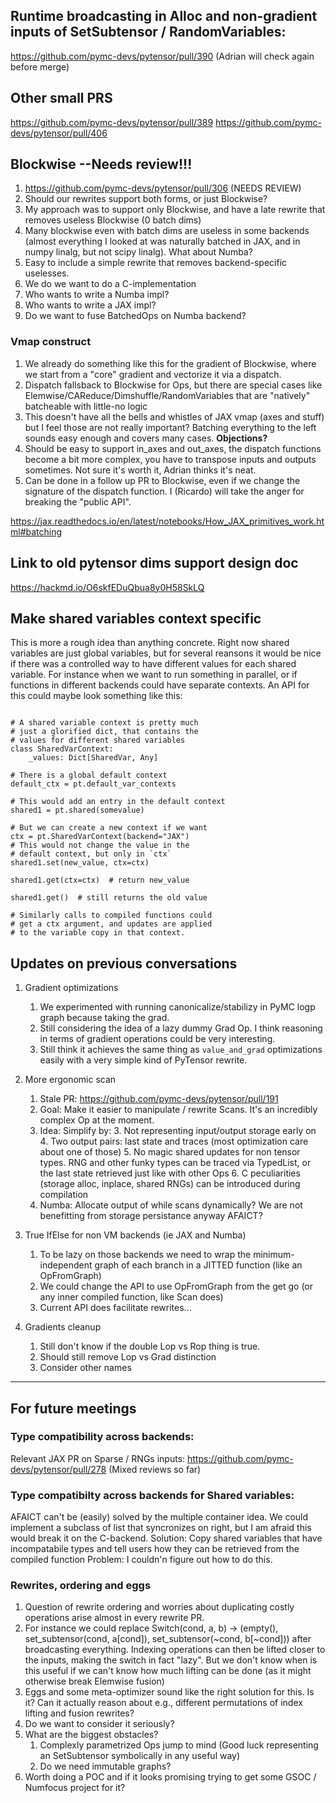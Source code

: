 ## Runtime broadcasting in Alloc and non-gradient inputs of SetSubtensor / RandomVariables:
https://github.com/pymc-devs/pytensor/pull/390 (Adrian will check again before merge)

## Other small PRS
https://github.com/pymc-devs/pytensor/pull/389
https://github.com/pymc-devs/pytensor/pull/406


## Blockwise --Needs review!!!
1. https://github.com/pymc-devs/pytensor/pull/306 (NEEDS REVIEW)
2. Should our rewrites support both forms, or just Blockwise?
3. My approach was to support only Blockwise, and have a late rewrite that removes useless Blockwise (0 batch dims)
4. Many blockwise even with batch dims are useless in some backends (almost everything I looked at was naturally batched in JAX, and in numpy linalg, but not scipy linalg). What about Numba?
5. Easy to include a simple rewrite that removes backend-specific uselesses.
8. We do we want to do a C-implementation
10. Who wants to write a Numba impl?
11. Who wants to write a JAX impl?
12. Do we want to fuse BatchedOps on Numba backend?


### Vmap construct
1. We already do something like this for the gradient of Blockwise, where we start from a "core" gradient and vectorize it via  a dispatch.
2. Dispatch fallsback to Blockwise for Ops, but there are special cases like Elemwise/CAReduce/Dimshuffle/RandomVariables that are "natively" batcheable with little-no logic
3. This doesn't have all the bells and whistles of JAX vmap (axes and stuff) but I feel those are not really important? Batching everything to the left sounds easy enough and covers many cases. **Objections?**
4. Should be easy to support in_axes and out_axes, the dispatch functions become a bit more complex, you have to transpose inputs and outputs sometimes. Not sure it's worth it, Adrian thinks it's neat.
5. Can be done in a follow up PR to Blockwise, even if we change the signature of the dispatch function. I (Ricardo) will take the anger for breaking the "public API".


https://jax.readthedocs.io/en/latest/notebooks/How_JAX_primitives_work.html#batching

## Link to old pytensor dims support design doc

https://hackmd.io/O6skfEDuQbua8y0H58SkLQ


## Make shared variables context specific

This is more a rough idea than anything concrete. Right now shared variables are just global variables, but for several reansons it would be nice if there was a controlled way to have different values for each shared variable. For instance when we want to run something in parallel, or if functions in different backends could have separate contexts. An API for this could maybe look something like this:

```python!

# A shared variable context is pretty much
# just a glorified dict, that contains the
# values for different shared variables
class SharedVarContext:
    _values: Dict[SharedVar, Any]

# There is a global default context
default_ctx = pt.default_var_contexts

# This would add an entry in the default context
shared1 = pt.shared(somevalue)

# But we can create a new context if we want
ctx = pt.SharedVarContext(backend="JAX")
# This would not change the value in the
# default context, but only in `ctx`
shared1.set(new_value, ctx=ctx)

shared1.get(ctx=ctx)  # return new_value

shared1.get()  # still returns the old value

# Similarly calls to compiled functions could
# get a ctx argument, and updates are applied
# to the variable copy in that context.
```


## Updates on previous conversations
1. Gradient optimizations
    1. We experimented with running canonicalize/stabilizy in PyMC logp graph because taking the grad.
    2. Still considering the idea of a lazy dummy Grad Op. I think reasoning in terms of gradient operations could be very interesting. 
    3. Still think it achieves the same thing as `value_and_grad` optimizations easily with a very simple kind of PyTensor rewrite. 

2. More ergonomic scan
    1. Stale PR: https://github.com/pymc-devs/pytensor/pull/191
    2. Goal: Make it easier to manipulate / rewrite Scans. It's an incredibly complex Op at the moment.
    3. Idea: Simplify by:
        3. Not representing input/output storage early on
        4. Two output pairs: last state and traces (most optimization care about one of those)
        5. No magic shared updates for non tensor types. RNG and other funky types can be traced via TypedList, or the last state retrieved just like with other Ops
        6. C peculiarities (storage alloc, inplace, shared RNGs) can be introduced during compilation
    7. Numba: Allocate output of while scans dynamically? We are not benefitting from storage persistance anyway AFAICT?

3. True IfElse for non VM backends (ie JAX and Numba)
    1. To be lazy on those backends we need to wrap the minimum-independent graph of each branch in a JITTED function (like an OpFromGraph)
    2. We could change the API to use OpFromGraph from the get go (or any inner compiled function, like Scan does)
    4. Current API does facilitate rewrites...

4. Gradients cleanup
    1. Still don't know if the double Lop vs Rop thing is true. 
    2. Should still remove Lop vs Grad distinction
    3. Consider other names 



***

## For future meetings

### Type compatibility across backends:
Relevant JAX PR on Sparse / RNGs inputs: https://github.com/pymc-devs/pytensor/pull/278 (Mixed reviews so far)

### Type compatibilty across backends for Shared variables:
AFAICT can't be (easily) solved by the multiple container idea. We could implement a subclass of list that syncronizes on right, but I am afraid this would break it on the C-backend.
Solution: Copy shared variables that have incompatabile types and tell users how they can be retrieved from the compiled function
Problem: I couldn'n figure out how to do this.


### Rewrites, ordering and eggs
1. Question of rewrite ordering and worries about duplicating costly operations arise almost in every rewrite PR.
2. For instance we could replace Switch(cond, a, b) -> (empty(), set_subtensor(cond, a[cond]), set_subtensor(~cond, b[~cond])) after broadcasting everything. Indexing operations can then be lifted closer to the inputs, making the switch in fact "lazy". But we don't know when is this useful if we can't know how much lifting can be done (as it might otherwise break Elemwise fusion)
3. Eggs and some meta-optimizer sound like the right solution for this. Is it? Can it actually reason about e.g., different permutations of index lifting and fusion rewrites?
4. Do we want to consider it seriously?
5. What are the biggest obstacles? 
    1. Complexly parametrized Ops jump to mind (Good luck representing an SetSubtensor symbolically in any useful way)
    2. Do we need immutable graphs?
7. Worth doing a POC and if it looks promising trying to get some GSOC / Numfocus project for it?


